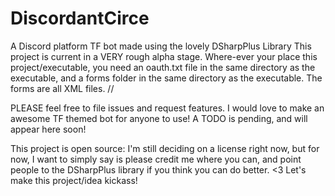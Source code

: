 # DiscordantCirce
A Discord platform TF bot made using the lovely DSharpPlus Library
This project is current in a VERY rough alpha stage.
Where-ever your place this project/executable, you need an oauth.txt file in the same directory as the executable, and a 
forms folder in the same directory as the executable. 
The forms are all XML files.
//</Form>

PLEASE feel free to file issues and request features.
I would love to make an awesome TF themed bot for anyone to use!
A TODO is pending, and will appear here soon!


This project is open source: I'm still deciding on a license right now, but for now, I want to simply say is please credit me where you can, and point people to the DSharpPlus library if you think you can do better. <3 Let's make this project/idea kickass!
